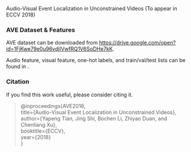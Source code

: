 Audio-Visual Event Localization in Unconstrained Videos (To appear in ECCV 2018)

### AVE Dataset & Features

AVE dataset can be downloaded from https://drive.google.com/open?id=1FjKwe79e0u96vdjIVwfRQ1V6SoDHe7kK.

Audio feature, visual feature, one-hot labels, and train/val/test lists can be found in .




### Citation

If you find this work useful, please consider citing it.

 > @inproceedings{AVE2018, <br>
 >    title={Audio-Visual Event Localization in Unconstrained Videos},<br>
 >   author={Yapeng Tian, Jing Shi, Bochen Li, Zhiyao Duan, and Chenliang Xu},<br>
 >    booktitle={ECCV},<br>
 >   year={2018}<br>
 > }


